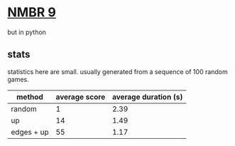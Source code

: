 # [NMBR 9](https://www.zmangames.com/en/products/nmbr-9/)

but in python


## stats

statistics here are small.
usually generated from a sequence of 100 random games.

| method     | average score | average duration (s) |
| ---------- | ------------- | -------------------- |
| random     | 1             | 2.39                 |
| up         | 14            | 1.49                 |
| edges + up | 55            | 1.17                 |
